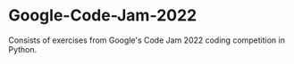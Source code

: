 # Google-Code-Jam-2022

Consists of exercises from Google's Code Jam 2022 coding competition in Python.
